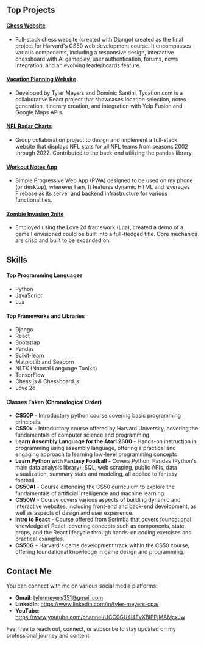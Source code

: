 ## Top Projects

#### [Chess Website](https://github.com/tylermeyers351/CS50W-Final-Project-Chess-Website)
- Full-stack chess website (created with Django) created as the final project for Harvard's CS50 web development course. It encompasses various components, including a responsive design, interactive chessboard with AI gameplay, user authentication, forums, news integration, and an evolving leaderboards feature.

#### [Vacation Planning Website](https://github.com/tylermeyers351/Project-Tango-Yankee)
- Developed by Tyler Meyers and Dominic Santini, Tycation.com is a collaborative React project that showcases location selection, notes generation, itinerary creation, and integration with Yelp Fusion and Google Maps APIs.  

#### [NFL Radar Charts](https://github.com/tylermeyers351/NFL-Radar-Charts)
- Group collaboration project to design and implement a full-stack website that displays NFL stats for all NFL teams from seasons 2002 through 2022. Contributed to the back-end utilizing the pandas library.  

#### [Workout Notes App](https://github.com/tylermeyers351/Workout-Notes-App)
- Simple Progressive Web App (PWA) designed to be used on my phone (or desktop), wherever I am. It features dynamic HTML and leverages Firebase as its server and backend infrastructure for various functionalities.  

#### [Zombie Invasion 2nite](https://github.com/tylermeyers351/CS50-Final-Project-Love2d)
- Employed using the Love 2d framework (Lua), created a demo of a game I envisioned could be built into a full-fledged title. Core mechanics are crisp and built to be expanded on.  

## Skills

#### Top Programming Languages

- Python
- JavaScript
- Lua

#### Top Frameworks and Libraries

- Django
- React
- Bootstrap
- Pandas
- Scikit-learn
- Matplotlib and Seaborn
- NLTK (Natural Language Toolkit)
- TensorFlow
- Chess.js & Chessboard.js
- Love 2d

#### Classes Taken (Chronological Order)

- **CS50P** - Introductory python course covering basic programming principals.
- **CS50x** - Introductory course offered by Harvard University, covering the fundamentals of computer science and programming.
- **Learn Assembly Language for the Atari 2600** -  Hands-on instruction in programming using assembly language, offering a practical and engaging approach to learning low-level programming concepts
- **Learn Python with Fantasy Football** - Covers Python, Pandas (Python's main data analysis library), SQL, web scraping, public APIs, data visualization, summary stats and modeling, all applied to fantasy football.
- **CS50AI** -  Course extending the CS50 curriculum to explore the fundamentals of artificial intelligence and machine learning.
- **CS50W** -  Course covers various aspects of building dynamic and interactive websites, including front-end and back-end development, as well as aspects of design and user experience.
- **Intro to React** - Course offered from Scrimba that covers foundational knowledge of React, covering concepts such as components, state, props, and the React lifecycle through hands-on coding exercises and practical examples.
- **CS50G** -  Harvard's game development track within the CS50 course, offering foundational knowledge in game design and programming.

## Contact Me

You can connect with me on various social media platforms:
- **Gmail**: tylermeyers351@gmail.com
- **LinkedIn**: https://www.linkedin.com/in/tyler-meyers-cpa/
- **YouTube**: https://www.youtube.com/channel/UCC0GU4l4EvXBIPPjMAMcxJw


Feel free to reach out, connect, or subscribe to stay updated on my professional journey and content.


